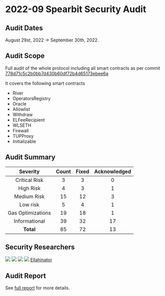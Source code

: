 # 2022-09 Spearbit Security Audit

## Audit Dates

August 29st, 2022 -> September 30th, 2022.

## Audit Scope

Full audit of the whole protocol including all smart contracts as per commit [778d71c5c2b0bb7d430b60df72b4d65173ebee6a](https://github.com/liquid-collective/liquid-collective-protocol/commit/778d71c5c2b0bb7d430b60df72b4d65173ebee6a)

It covers the following smart contracts
- River
- OperatorsRegistry
- Oracle
- Allowlist
- Withdraw
- ELFeeRecipient
- WLSETH
- Firewall
- TUPProxy
- Initializable

## Audit Summary

|    **Severity**   | **Count** | **Fixed** | **Acknowledged** |
|:-----------------:|:---------:|:---------:|:----------------:|
|   Critical Risk   |     3     |     3     |         0        |
|     High Risk     |     4     |     3     |         1        |
|    Medium Risk    |     15    |     12    |         3        |
|      Low risk     |     5     |     4     |         1        |
| Gas Optimizations |     19    |     18    |         1        |
|   Informational   |     39    |     32    |         17       |
|     **Total**     |     85    |     72    |         13       |

## Security Researchers

[![](https://github.com/Saw-mon-and-Natalie.png?size=50)](https://github.com/Saw-mon-and-Natalie) [![](https://github.com/optimumsec.png?size=50)](https://github.com/optimumsec) [![](https://github.com/StErMi.png?size=50)](https://github.com/StErMi) [![](https://github.com/eccentricexit.png?size=50)](https://github.com/eccentricexit) [Ellahinator](https://github.com/Ellahinator)

## Audit Report

See [full report](https://github.com/spearbit/portfolio/blob/master/pdfs/LiquidCollective-Spearbit-Security-Review.pdf) for more details.
